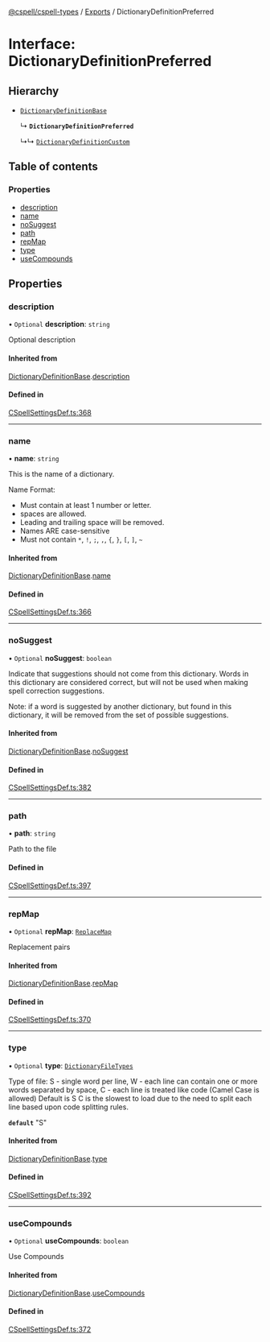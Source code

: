 [@cspell/cspell-types](../README.md) / [Exports](../modules.md) / DictionaryDefinitionPreferred

# Interface: DictionaryDefinitionPreferred

## Hierarchy

- [`DictionaryDefinitionBase`](DictionaryDefinitionBase.md)

  ↳ **`DictionaryDefinitionPreferred`**

  ↳↳ [`DictionaryDefinitionCustom`](DictionaryDefinitionCustom.md)

## Table of contents

### Properties

- [description](DictionaryDefinitionPreferred.md#description)
- [name](DictionaryDefinitionPreferred.md#name)
- [noSuggest](DictionaryDefinitionPreferred.md#nosuggest)
- [path](DictionaryDefinitionPreferred.md#path)
- [repMap](DictionaryDefinitionPreferred.md#repmap)
- [type](DictionaryDefinitionPreferred.md#type)
- [useCompounds](DictionaryDefinitionPreferred.md#usecompounds)

## Properties

### description

• `Optional` **description**: `string`

Optional description

#### Inherited from

[DictionaryDefinitionBase](DictionaryDefinitionBase.md).[description](DictionaryDefinitionBase.md#description)

#### Defined in

[CSpellSettingsDef.ts:368](https://github.com/streetsidesoftware/cspell/blob/34586d56/packages/cspell-types/src/CSpellSettingsDef.ts#L368)

___

### name

• **name**: `string`

This is the name of a dictionary.

Name Format:
- Must contain at least 1 number or letter.
- spaces are allowed.
- Leading and trailing space will be removed.
- Names ARE case-sensitive
- Must not contain `*`, `!`, `;`, `,`, `{`, `}`, `[`, `]`, `~`

#### Inherited from

[DictionaryDefinitionBase](DictionaryDefinitionBase.md).[name](DictionaryDefinitionBase.md#name)

#### Defined in

[CSpellSettingsDef.ts:366](https://github.com/streetsidesoftware/cspell/blob/34586d56/packages/cspell-types/src/CSpellSettingsDef.ts#L366)

___

### noSuggest

• `Optional` **noSuggest**: `boolean`

Indicate that suggestions should not come from this dictionary.
Words in this dictionary are considered correct, but will not be
used when making spell correction suggestions.

Note: if a word is suggested by another dictionary, but found in
this dictionary, it will be removed from the set of
possible suggestions.

#### Inherited from

[DictionaryDefinitionBase](DictionaryDefinitionBase.md).[noSuggest](DictionaryDefinitionBase.md#nosuggest)

#### Defined in

[CSpellSettingsDef.ts:382](https://github.com/streetsidesoftware/cspell/blob/34586d56/packages/cspell-types/src/CSpellSettingsDef.ts#L382)

___

### path

• **path**: `string`

Path to the file

#### Defined in

[CSpellSettingsDef.ts:397](https://github.com/streetsidesoftware/cspell/blob/34586d56/packages/cspell-types/src/CSpellSettingsDef.ts#L397)

___

### repMap

• `Optional` **repMap**: [`ReplaceMap`](../modules.md#replacemap)

Replacement pairs

#### Inherited from

[DictionaryDefinitionBase](DictionaryDefinitionBase.md).[repMap](DictionaryDefinitionBase.md#repmap)

#### Defined in

[CSpellSettingsDef.ts:370](https://github.com/streetsidesoftware/cspell/blob/34586d56/packages/cspell-types/src/CSpellSettingsDef.ts#L370)

___

### type

• `Optional` **type**: [`DictionaryFileTypes`](../modules.md#dictionaryfiletypes)

Type of file:
S - single word per line,
W - each line can contain one or more words separated by space,
C - each line is treated like code (Camel Case is allowed)
Default is S
C is the slowest to load due to the need to split each line based upon code splitting rules.

**`default`** "S"

#### Inherited from

[DictionaryDefinitionBase](DictionaryDefinitionBase.md).[type](DictionaryDefinitionBase.md#type)

#### Defined in

[CSpellSettingsDef.ts:392](https://github.com/streetsidesoftware/cspell/blob/34586d56/packages/cspell-types/src/CSpellSettingsDef.ts#L392)

___

### useCompounds

• `Optional` **useCompounds**: `boolean`

Use Compounds

#### Inherited from

[DictionaryDefinitionBase](DictionaryDefinitionBase.md).[useCompounds](DictionaryDefinitionBase.md#usecompounds)

#### Defined in

[CSpellSettingsDef.ts:372](https://github.com/streetsidesoftware/cspell/blob/34586d56/packages/cspell-types/src/CSpellSettingsDef.ts#L372)
